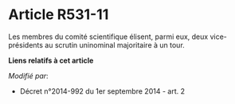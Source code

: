 # Article R531-11

Les membres du comité scientifique élisent, parmi eux,       deux vice-présidents au scrutin uninominal majoritaire à un
tour.

**Liens relatifs à cet article**

_Modifié par_:

  - Décret n°2014-992 du 1er septembre 2014 - art. 2
